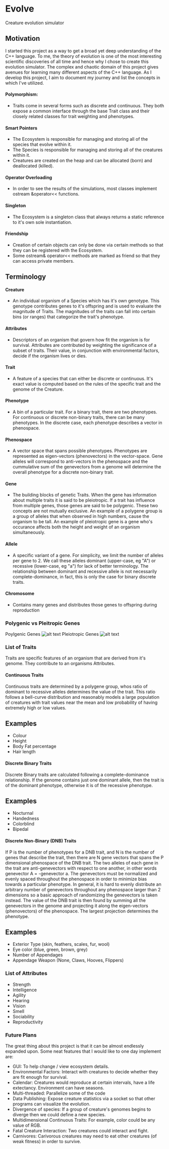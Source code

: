 # Evolve
Creature evolution simulator

## Motivation

I started this project as a way to get a broad yet deep understanding of the C++ language. To me, the theory of
evolution is one of the most interesting scientific discoveries of all time and hence why I chose to create
this evolution simulator. The complex and chaotic domain of this project gives avenues for learning many
different aspects of the C++ language. As I develop this project, I aim to document my journey and list
the concepts in which I've utilized.

#### Polymorphism:
* Traits come in several forms such as discrete and continuous. They both expose a common interface
through the base Trait class and their closely related classes for trait weighting and phenotypes.

#### Smart Pointers
* The Ecosystem is responsible for managing and storing all of the species that evolve within it.
* The Species is responsible for managing and storing all of the creatures within it.
* Creatures are created on the heap and can be allocated (born) and deallocated (killed).

#### Operator Overloading
* In order to see the results of the simulations, most classes implement ostream &operator<< functions.

#### Singleton
* The Ecosystem is a singleton class that always returns a static reference to it's own sole instantiation.

#### Friendship
* Creation of certain objects can only be done via certain methods so that they can be registered with the Ecosystem.
* Some ostream& operator<< methods are marked as friend so that they can access private members.



## Terminology


#### Creature
* An individual organism of a Species which has it's own genotype. This genotype contributes
genes to it's offspring and is used to evaluate the magnitude of Traits. The magnitudes of the
traits can fall into certain bins (or ranges) that categorize the trait's phenotype.

#### Attributes
* Descriptors of an organism that govern how fit the organism is for survival.
Attributes are contributed by weighting the significance of a subset of traits. Their value, in
conjunction with environmental factors, decide if the organism lives or dies.

#### Trait
* A feature of a species that can either be discrete or continuous. It's exact value is computed based
on the rules of the specific trait and the genome of the Creature.

#### Phenotype
* A bin of a particular trait. For a binary trait, there are two phenotypes. For continuous
or discrete non-binary traits, there can be many phenotypes. In the discrete case, each
phenotype describes a vector in phenospace.

#### Phenospace
* A vector space that spans possible phenotypes. Phenotypes are represented as eigen-vectors (phenovectors)
in the vector-space. Gene alleles will correspond to anti-vectors in the phenospace and the cummulative sum
of the genevectors from a genome will determine the overall phenotype for a discrete non-binary trait.

#### Gene
* The building blocks of genetic Traits. When the gene has information about multiple traits
it is said to be  pleiotropic. If a trait has influence from multiple genes, those genes are said to be
polygenic. These two concepts are not mutually exclusive. An example of a polygene group is a group of alleles that
when observed in high numbers, cause the organism to be tall. An example of pleiotropic gene is a gene who's occurance
affects both the height and weight of an organism simultaneously.

#### Allele
* A specific variant of a gene. For simplicity, we limit the number of alleles per gene to 2.
We call these alleles dominant (upper-case, eg "A") or recessive (lower-case, eg "a") for lack of better terminology.
The relationship between dominant and recessive allele is not necessarily complete-dominance, in fact, this is only
the case for binary discrete traits.

#### Chromosome
* Contains many genes and distributes those genes to offspring during reproduction


### Polygenic vs Pleitropic Genes
Poylgenic Genes
![alt text](https://github.com/lobocv/Evolve/blob/master/polygene.jpg?raw=true "Polygene")
Pleiotropic Genes
![alt text](https://github.com/lobocv/Evolve/blob/master/pleiotropy.jpg?raw=true "Pleiotropy")


### List of Traits
Traits are specific features of an organism that are derived from it's genome. They contribute to an organisms Attributes.

#### Continuous Traits

Continuous traits are determined by a polygene group, whos ratio of dominant to recessive alleles
determines the value of the trait. This ratio follows a bell-curve distribution and reasonably
models a large population of creatures with trait values near the mean and low probability of
having extremely high or low values.

Examples
------------------
- Colour   
- Height
- Body Fat percentage
- Hair length

#### Discrete Binary Traits

Discrete Binary traits are calculated following a complete-dominance relationship.
If the genome contains just one dominant allele, then the trait is of the dominant phenotype,
otherwise it is of the recessive phenotype.

Examples
-----------------------
- Nocturnal
- Handedness
- Colorblind
- Bipedal


#### Discrete Non-Binary (DNB) Traits

If P is the number of phenotypes for a DNB trait, and N is the number of
genes that describe the trait, then there are N gene vectors that spans the
P dimensional phenospace of the DNB trait. The two alleles of each gene in the trait
are anti-genevectors with respect to one another, in other words
genevector A = -genevector a. The genevectors must be normalized and evenly
spaced throughout the phenospace in order to minimize bias towards a particular phenotype.
In general, it is hard to evenly distribute an arbitrary number of genevectors throughout
any phenospace larger than 2 dimensions so a basic approach of randomizing the genevectors
is taken instead. The value of the DNB trait is then found by summing all the genevectors
in the genome and projecting it along the eigen-vectors (phenovectors) of the phenospace.
The largest projection determines the phenotype.

Examples
---------------------------
- Exterior Type (skin, feathers, scales, fur, wool)
- Eye color (blue, green, brown, grey)
- Number of Appendages
- Appendage Weapon (None, Claws, Hooves, Flippers)


### List of Attributes

- Strength
- Intelligence
- Agility
- Hearing
- Vision
- Smell
- Sociability
- Reproductivity


### Future Plans

The great thing about this project is that it can be almost endlessly expanded upon. Some neat
features that I would like to one day implement are:
- GUI: To help change / view ecosystem details.
- Environmental Factors: Interact with creatures to decide whether they are fit enough for survival.
- Calendar: Creatures would reproduce at certain intervals, have a life extectancy. Environment can have seasons.
- Multi-threaded: Parallelize some of the code
- Data Publishing: Expose creature statistics via a socket so that other programs can visualize the evolution.
- Divergence of species: If a group of creature's genomes begins to diverge then we could define a new species.
- Multidimensional Continuous Traits: For example, color could be any value of RGB.
- Fatal Creature Interaction: Two creatures could interact and fight.
- Carnivores: Carivorous creatures may need to eat other creatures (of weak fitness) in order to survive.
